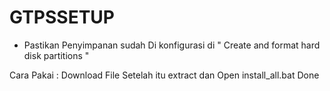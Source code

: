 # GTPSSETUP

- Pastikan Penyimpanan sudah Di konfigurasi di " Create and format hard disk partitions "

Cara Pakai :
Download File 
Setelah itu extract 
dan Open install_all.bat
Done
